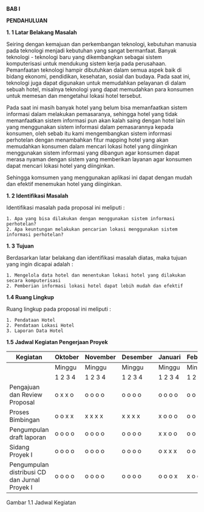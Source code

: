 **BAB I**

**PENDAHULUAN**

**1. 1 Latar Belakang Masalah**

Seiring dengan kemajuan dan perkembangan teknologi, kebutuhan manusia pada teknologi menjadi kebutuhan yang sangat bermanfaat. Banyak teknologi - teknologi baru yang dikembangkan sebagai sistem komputerisasi untuk mendukung sistem kerja pada perusahaan. Pemanfaatan teknologi hampir dibutuhkan dalam semua aspek baik di bidang ekonomi, pendidikan, kesehatan, sosial dan budaya. Pada saat ini, teknologi juga dapat digunakan untuk memudahkan pelayanan di dalam sebuah hotel, misalnya teknologi yang dapat memudahkan para konsumen untuk memesan dan mengetahui lokasi hotel tersebut.

Pada saat ini masih banyak hotel yang belum bisa memanfaatkan sistem informasi dalam melakukan pemasaranya, sehingga hotel yang tidak memanfaatkan sistem informasi pun akan kalah saing dengan hotel lain yang menggunakan sistem informasi dalam pemasarannya kepada konsumen, oleh sebab itu kami mengembangkan sistem informasi perhotelan dengan menambahkan fitur mapping hotel yang akan memudahkan konsumen dalam mencari lokasi hotel yang diinginkan menggunakan sistem informasi yang dibangun agar konsumen dapat merasa nyaman dengan sistem yang memberikan layanan agar konsumen dapat mencari lokasi hotel yang diinginkan.

Sehingga komsumen yang menggunakan aplikasi ini dapat dengan mudah dan efektif menemukan hotel yang diinginkan.

**1. 2 Identifikasi Masalah**

Identifikasi masalah pada proposal ini meliputi :

    1. Apa yang bisa dilakukan dengan menggunakan sistem informasi perhotelan?
    2. Apa keuntungan melakukan pencarian lokasi menggunakan sistem informasi perhotelan?

**1. 3 Tujuan**

Berdasarkan latar belakang dan identifikasi masalah diatas, maka tujuan yang ingin dicapai adalah :

    1. Mengelola data hotel dan menentukan lokasi hotel yang dilakukan secara komputerisasi
    2. Pemberian informasi lokasi hotel dapat lebih mudah dan efektif

**1.4 Ruang Lingkup**

Ruang lingkup pada proposal ini meliputi :

    1. Pendataan Hotel
    2. Pendataan Lokasi Hotel
    3. Laporan Data Hotel

**1.5 Jadwal Kegiatan Pengerjaan Proyek**
 
| Kegiatan | Oktober | November | Desember | Januari | Februari |
| --- | --- | --- | --- | --- | --- |
| | Minggu | Minggu | Minggu | Minggu | Minggu |
| | 1  2  3  4 | 1  2  3  4 | 1  2  3  4 | 1  2  3  4 | 1  2  3  4 |
| Pengajuan dan Review Proposal | o x x o | o o o o | o o o o | o o o o | o o o o |
| Proses Bimbingan | o o x x | x x x x | x x x x | x o o o | o o o o |
| Pengumpulan draft laporan | o o o o | o o o o | o o o o | x x o o | o o o o |
| Sidang Proyek I | o o o o | o o o o | o o o o | o x x x | o o o o |
| Pengumpulan distribusi CD dan Jurnal Proyek I | o o o o | o o o o | o o o o | o o o x | x o o o |

Gambar 1.1 Jadwal Kegiatan